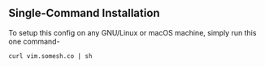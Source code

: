 ## Single-Command Installation

To setup this config on any GNU/Linux or macOS machine, simply run this one command-

```
curl vim.somesh.co | sh
```
